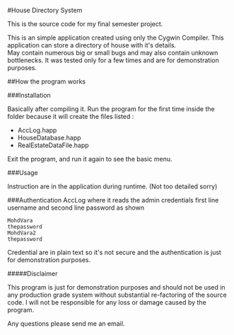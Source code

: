 #House Directory System

This is the source code for my final semester project.

This is an simple application created using only the Cygwin Compiler. This application can store a directory of house with it's details.   
May contain numerous big or small bugs and may also contain unknown bottlenecks. It was tested only for a few times and are for demonstration purposes.


##How the program works

###Installation 

Basically after compiling it. Run the program for the first time inside the folder because it will create the files listed : 

- AccLog.happ
- HouseDatabase.happ
- RealEstateDataFile.happ

Exit the program, and run it again to see the basic menu. 

###Usage

Instruction are in the application during runtime.
(Not too detailed sorry)


###Authentication
 AccLog where it reads the admin credentials first line username and second line password as shown 
 
 ```
 MohdVara
 thepassword
 MohdVara2
 thepassword
 ```
 
Credential are in plain text so it's not secure and the authentication is just for demonstration purposes. 
  
#####Disclaimer 
 
 
This program is just for demonstration purposes and should not be used in any production grade system without substantial re-factoring of the source code. I will not be responsible for any loss or damage caused by the program. 
   
Any questions please send me an email.   